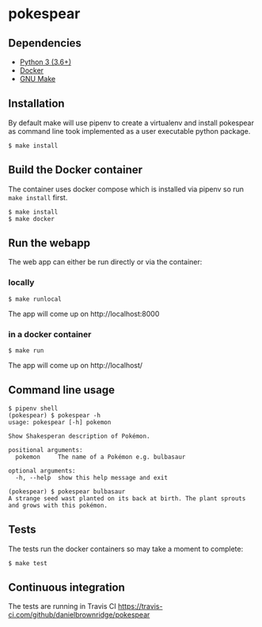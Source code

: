 # pokespear

## Dependencies

 * [Python 3 (3.6+)](https://docs.python.org/3.6/using/index.html)
 * [Docker](https://docs.docker.com/engine/install/)
 * [GNU Make](https://www.gnu.org/software/make/)

## Installation

By default make will use pipenv to create a virtualenv and install pokespear
as command line took implemented as a user executable python package.

    $ make install

## Build the Docker container

The container uses docker compose which is installed via pipenv so run
`make install` first.

    $ make install
    $ make docker

## Run the webapp

The web app can either be run directly or via the container:

### locally

    $ make runlocal

The app will come up on http://localhost:8000

### in a docker container

    $ make run

The app will come up on http://localhost/

## Command line usage

    $ pipenv shell
    (pokespear) $ pokespear -h
    usage: pokespear [-h] pokemon

    Show Shakesperan description of Pokémon.

    positional arguments:
      pokemon     The name of a Pokémon e.g. bulbasaur

    optional arguments:
      -h, --help  show this help message and exit
    
    (pokespear) $ pokespear bulbasaur
    A strange seed wast planted on its back at birth. The plant sprouts and grows with this pokémon. 

## Tests

The tests run the docker containers so may take a moment to complete:

    $ make test


## Continuous integration

The tests are running in Travis CI https://travis-ci.com/github/danielbrownridge/pokespear
